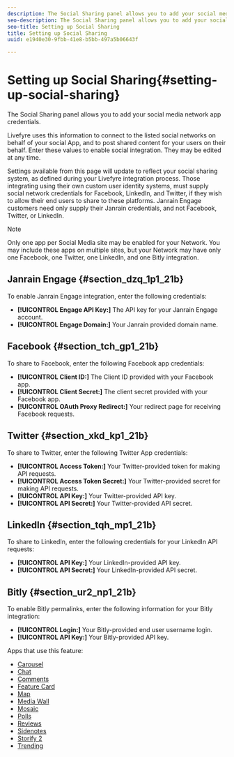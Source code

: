 ```yaml
---
description: The Social Sharing panel allows you to add your social media network app credentials.
seo-description: The Social Sharing panel allows you to add your social media network app credentials.
seo-title: Setting up Social Sharing
title: Setting up Social Sharing
uuid: e1940e30-9fbb-41e8-b5bb-497a5b06643f

---
```


# Setting up Social Sharing{#setting-up-social-sharing}

The Social Sharing panel allows you to add your social media network app credentials.

Livefyre uses this information to connect to the listed social networks on behalf of your social App, and to post shared content for your users on their behalf. Enter these values to enable social integration. They may be edited at any time.

Settings available from this page will update to reflect your social sharing system, as defined during your Livefyre integration process. Those integrating using their own custom user identity systems, must supply social network credentials for Facebook, LinkedIn, and Twitter, if they wish to allow their end users to share to these platforms. Janrain Engage customers need only supply their Janrain credentials, and not Facebook, Twitter, or LinkedIn.

>[!NOTE]
>
>Only one app per Social Media site may be enabled for your Network. You may include these apps on multiple sites, but your Network may have only one Facebook, one Twitter, one LinkedIn, and one Bitly integration.

## Janrain Engage {#section_dzq_1p1_21b}

To enable Janrain Engage integration, enter the following credentials:

* **[!UICONTROL Engage API Key:]** The API key for your Janrain Engage account.
* **[!UICONTROL Engage Domain:]** Your Janrain provided domain name.

## Facebook {#section_tch_gp1_21b}

To share to Facebook, enter the following Facebook app credentials:

* **[!UICONTROL Client ID:]** The Client ID provided with your Facebook app.
* **[!UICONTROL Client Secret:]** The client secret provided with your Facebook app.
* **[!UICONTROL OAuth Proxy Redirect:]** Your redirect page for receiving Facebook requests.

## Twitter {#section_xkd_kp1_21b}

To share to Twitter, enter the following Twitter App credentials:

* **[!UICONTROL Access Token:]** Your Twitter-provided token for making API requests.
* **[!UICONTROL Access Token Secret:]** Your Twitter-provided secret for making API requests.
* **[!UICONTROL API Key:]** Your Twitter-provided API key.
* **[!UICONTROL API Secret:]** Your Twitter-provided API secret.

## LinkedIn {#section_tqh_mp1_21b}

To share to LinkedIn, enter the following credentials for your LinkedIn API requests:

* **[!UICONTROL API Key:]** Your LinkedIn-provided API key.
* **[!UICONTROL API Secret:]** Your LinkedIn-provided API secret.

## Bitly {#section_ur2_np1_21b}

To enable Bitly permalinks, enter the following information for your Bitly integration:

* **[!UICONTROL Login:]** Your Bitly-provided end user username login.
* **[!UICONTROL API Key:]** Your Bitly-provided API key.



Apps that use this feature:
* [Carousel](/help/using/c-about-apps/c-carousel-app/c-carousel-app.md#c_carousel_app)
* [Chat](/help/using/c-about-apps/c-chat-app/c-chat-app.md#c_chat_app)
* [Comments](/help/using/c-about-apps/c-comments/c-comments.md)
* [Feature Card](/help/using/c-about-apps/c-feature-card-app/c-feature-card-app.md#c_feature_card_app)
* [Map](/help/using/c-about-apps/c-map-app/c-map-app.md#c_map_app)
* [Media Wall](/help/using/c-about-apps/c-media-wall-app/c-media-wall-app.md#c_media_wall_app)
* [Mosaic](/help/using/c-about-apps/c-mosaic-app/c-mosaic-app.md#c_mosaic_app)
* [Polls](/help/using/c-about-apps/c-polls-app/c-polls-app.md#c_polls_app)
* [Reviews](/help/using/c-about-apps/c-reviews-app/c-reviews-app.md#c_reviews_app)
* [Sidenotes](/help/using/c-about-apps/c-sidenotes-app/c-sidenotes-app.md#c_sidenotes_app)
* [Storify 2](/help/using/c-about-apps/c-storify2/c-storify2.md#c_storify2)
* [Trending](/help/using/c-about-apps/c-trending-app/c-trending-app.md#c_trending_app)

